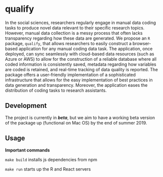 # qualify

In the social sciences, researchers regularly engage in manual data coding tasks to produce novel data relevant to their specific research topics. However, manual data collection is a messy process that often lacks transparency regarding how these data are generated. We propose an `R` package, `qualify`, that allows researchers to easily construct a browser-based application for any manual coding data task. The application, once deployed, can sync seamlessly with cloud-based data resources (such as Azure or AWS) to allow for the construction of a reliable database where all coded information is consistently saved, metadata regarding how variables are coded is retained, and real-time tracking of data quality is reported. The package offers a user-friendly implementation of a sophisticated infrastructure that allows for the easy implementation of best practices in data generation and transparency. Moreover, the application eases the distribution of coding tasks to research assistants.

## Development

The project is currently in **_beta_**, but we aim to have a working beta version of the package up (functional on Mac OS) by the end of summer 2019.

## Usage

**Important commands**

`make build` installs js dependencies from npm

`make run` starts up the R and React servers
